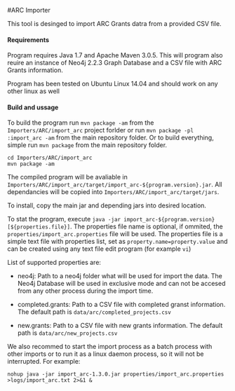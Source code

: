 #ARC Importer

This tool is desinged to import ARC Grants datra from a provided CSV file.

#### Requirements

Program requires Java 1.7 and Apache Maven 3.0.5. This will program also reuire an instance of Neo4j 2.2.3 Graph Database and a CSV file with ARC Grants information.

Program has been tested on Ubuntu Linux 14.04 and should work on any other linux as well

#### Build and ussage

To build the program run `mvn package -am` from the `Importers/ARC/import_arc` project forlder 
or run `mvn package -pl :import_arc -am` from the main repository folder. Or to build everything,
simple run `mvn package` from the main repository folder.

```
cd Importers/ARC/import_arc
mvn package -am
```

The compiled program will be avaliable in `Importers/ARC/import_arc/target/import_arc-${program.version}.jar`. 
All dependancies will be copied into `Importers/ARC/import_arc/target/jars`. 

To install, copy the main jar and depending jars into desired location.

To stat the program, execute `java -jar import_arc-${program.version} [${properties.file}]`. The properties file name
is optional, if ommited, the `properties/import_arc.properties` file will be used. The properties file is a simple text 
file with properties list, set as `property.name=property.value` and can be created using any text file edit program 
(for example `vi`)

List of supported properties are: 

* neo4j: Path to a neo4j folder what will be used for import the data. The Neo4j Database will be used in exclusive mode and can not be 
accesed from any other process during the import time.

* completed.grants: Path to a CSV file with completed granst information. The default path is `data/arc/completed_projects.csv`

* new.grants: Path to a CSV file with new grants information. The default path is `data/arc/new_projects.csv`

We also recommed to start the import process as a batch process with other imports or to run it as a linux daemon process, so it will not 
be interrupted. For example:

```
nohup java -jar import_arc-1.3.0.jar properties/import_arc.properties >logs/import_arc.txt 2>&1 &
```




